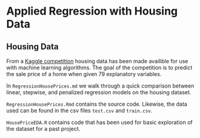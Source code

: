 Applied Regression with Housing Data
================

Housing Data
------------

From a [Kaggle competition](https://www.kaggle.com/c/house-prices-advanced-regression-techniques) housing data has been made availible for use with machine learning algorithms. The goal of the competition is to predict the sale price of a home when given 79 explanatory variables.

In `RegressionHousePrices.md` we walk through a quick comparison between linear, stepwise, and penalized regression models on the housing dataset.

`RegressionHousePrices.Rmd` contains the source code. Likewise, the data used can be found in the csv files `test.csv` and `train.csv`.

`HousePriceEDA.R` contains code that has been used for basic exploration of the dataset for a past project.
